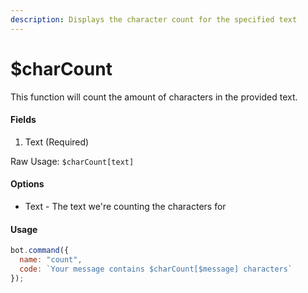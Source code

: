 ```yaml
---
description: Displays the character count for the specified text
---
```


# $charCount

This function will count the amount of characters in the provided text.

#### Fields

1. Text \(Required\)

Raw Usage: `$charCount[text]`

#### Options

* Text - The text we're counting the characters for

#### Usage

```javascript
bot.command({
  name: "count",
  code: `Your message contains $charCount[$message] characters`
});
```

